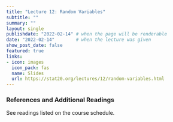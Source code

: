 ```yaml
---
title: "Lecture 12: Random Variables"
subtitle: ""
summary: ""
layout: single
publishdate: "2022-02-14" # when the page will be renderable
date: "2022-02-14"        # when the lecture was given
show_post_date: false
featured: true
links:
- icon: images
  icon_pack: fas
  name: Slides
  url: https://stat20.org/lectures/12/random-variables.html
---
```


### References and Additional Readings

See readings listed on the course schedule.